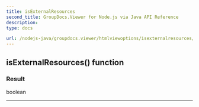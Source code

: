 ```yaml
---
title: isExternalResources
second_title: GroupDocs.Viewer for Node.js via Java API Reference
description: 
type: docs

url: /nodejs-java/groupdocs.viewer/htmlviewoptions/isexternalresources/
---
```


## isExternalResources()  function


### Result
boolean


---


